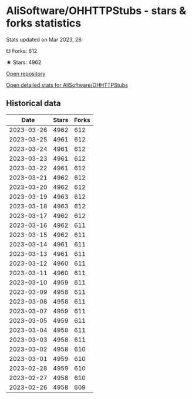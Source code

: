 # AliSoftware/OHHTTPStubs - stars & forks statistics

Stats updated on Mar 2023, 26

☋ Forks: 612

★ Stars: 4962

[Open repository](https://github.com/AliSoftware/OHHTTPStubs)

[Open detailed stats for AliSoftware/OHHTTPStubs](https://reviewgithub.com/rep/AliSoftware/OHHTTPStubs)

## Historical data
| Date | Stars | Forks |
|------|-------|-------|
| 2023-03-26 | 4962 | 612 | 
| 2023-03-25 | 4961 | 612 | 
| 2023-03-24 | 4961 | 612 | 
| 2023-03-23 | 4961 | 612 | 
| 2023-03-22 | 4961 | 612 | 
| 2023-03-21 | 4962 | 612 | 
| 2023-03-20 | 4962 | 612 | 
| 2023-03-19 | 4963 | 612 | 
| 2023-03-18 | 4963 | 612 | 
| 2023-03-17 | 4962 | 612 | 
| 2023-03-16 | 4962 | 611 | 
| 2023-03-15 | 4962 | 611 | 
| 2023-03-14 | 4961 | 611 | 
| 2023-03-13 | 4961 | 611 | 
| 2023-03-12 | 4960 | 611 | 
| 2023-03-11 | 4960 | 611 | 
| 2023-03-10 | 4959 | 611 | 
| 2023-03-09 | 4958 | 611 | 
| 2023-03-08 | 4958 | 611 | 
| 2023-03-07 | 4959 | 611 | 
| 2023-03-05 | 4959 | 611 | 
| 2023-03-04 | 4958 | 611 | 
| 2023-03-03 | 4958 | 611 | 
| 2023-03-02 | 4958 | 610 | 
| 2023-03-01 | 4959 | 610 | 
| 2023-02-28 | 4959 | 610 | 
| 2023-02-27 | 4958 | 610 | 
| 2023-02-26 | 4958 | 609 | 

